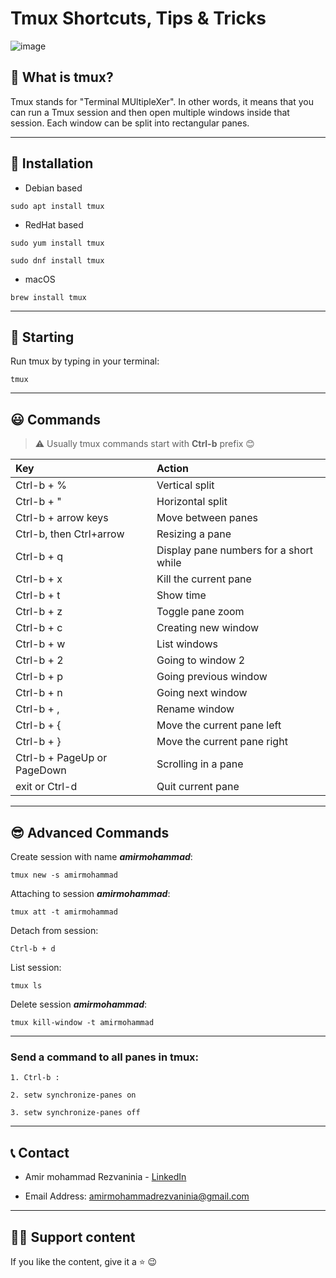 # Tmux Shortcuts, Tips & Tricks

![image](https://upload.wikimedia.org/wikipedia/commons/thumb/e/e4/Tmux_logo.svg/2560px-Tmux_logo.svg.png)

## :page_facing_up: What is tmux?

Tmux stands for "Terminal MUltipleXer". In other words, it means that you can run a Tmux session and then open multiple windows inside that session. Each window can be split into rectangular panes.

---

## :wrench: Installation

- Debian based

```
sudo apt install tmux
```

- RedHat based
```
sudo yum install tmux

sudo dnf install tmux
```

- macOS
```
brew install tmux
```

---

## :running: Starting
Run tmux by typing in your terminal:

`tmux`

---


## :smiley: Commands
> :warning: Usually tmux commands start with **Ctrl-b** prefix :blush:

| Key | Action |
| :-  | :-  |
Ctrl-b + %  | Vertical split |
Ctrl-b + "  | Horizontal split |
Ctrl-b + arrow keys | Move between panes |
Ctrl-b, then Ctrl+arrow | Resizing a pane  |
Ctrl-b + q | Display pane numbers for a short while |
Ctrl-b + x | Kill the current pane |
Ctrl-b + t | Show time |
Ctrl-b + z | Toggle pane zoom |
Ctrl-b + c | Creating new window |
Ctrl-b + w | List windows |
Ctrl-b + 2 | Going to window 2 |
Ctrl-b + p | Going previous window |
Ctrl-b + n | Going next window |
Ctrl-b + , | Rename window |
Ctrl-b + { | Move the current pane left |
Ctrl-b + } | Move the current pane right |
Ctrl-b + PageUp or PageDown | Scrolling in a pane |
exit or Ctrl-d | Quit current pane |

---

## :sunglasses: Advanced Commands
Create session with name ***amirmohammad***:
```
tmux new -s amirmohammad
```

Attaching to session ***amirmohammad***:
```
tmux att -t amirmohammad
```

Detach from session:
```
Ctrl-b + d
```

List session:
```
tmux ls
```

Delete session ***amirmohammad***:
```
tmux kill-window -t amirmohammad
```

---

### Send a command to all panes in tmux:

```
1. Ctrl-b :

2. setw synchronize-panes on

3. setw synchronize-panes off
```

---

## :telephone_receiver: Contact

- Amir mohammad Rezvaninia - [LinkedIn](https://www.linkedin.com/in/amirmohammadrezvaninia/) 

- Email Address: amirmohammadrezvaninia@gmail.com

---

## :man_technologist: Support content	
If you like the content, give it a :star: :wink: